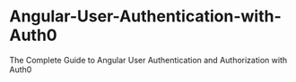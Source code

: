 # Angular-User-Authentication-with-Auth0
The Complete Guide to Angular User Authentication and Authorization with Auth0
